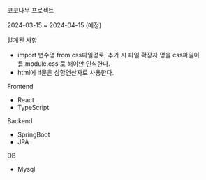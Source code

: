 코코나무 프로젝트

2024-03-15 ~ 2024-04-15 (예정)

알게된 사항
- import 변수명 from css파일경로; 추가 시 파일 확장자 명을 css파일이름.module.css 로 해야만 인식한다.
- html에 if문은 삼항연산자로 사용한다.

Frontend
- React
- TypeScript

Backend
- SpringBoot
- JPA

DB
- Mysql

  
